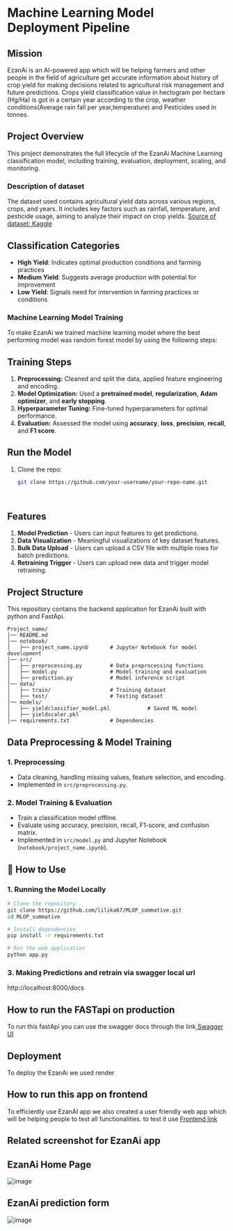 # Machine Learning Model Deployment Pipeline

## Mission
EzanAi is an AI-powered app which will be helping farmers and other people in the field of agriculture get accurate information about history of crop yield for making decisions related to agricultural risk management and future predictions. Crops yield classification value in hectogram per hectare (Hg/Ha) is got in a certain year according to the crop, weather conditions(Average rain fall per year,temperature) and Pesticides used in tonnes.

## Project Overview
This project demonstrates the full lifecycle of the EzanAi Machine Learning classification model, including training, evaluation, deployment, scaling, and monitoring.

### Description of dataset

The  dataset used contains agricultural yield data across various regions, crops, and years. It includes key factors such as rainfall, temperature, and pesticide usage, aiming to analyze their impact on crop yields.
[Source of dataset: Kaggle](https://www.kaggle.com/datasets/patelris/crop-yield-prediction-dataset)

## Classification Categories
- **High Yield**: Indicates optimal production conditions and farming practices
- **Medium Yield**: Suggests average production with potential for improvement
- **Low Yield**: Signals need for intervention in farming practices or conditions


### Machine Learning Model Training
To make EzanAi we trained machine learning model where the best performing model was random forest model by using the following steps:

## Training Steps

1. **Preprocessing:** Cleaned and split the data, applied feature engineering and encoding.
2. **Model Optimization:** Used a **pretrained model**, **regularization**, **Adam optimizer**, and **early stopping**.
3. **Hyperparameter Tuning:** Fine-tuned hyperparameters for optimal performance.
4. **Evaluation:** Assessed the model using **accuracy**, **loss**, **precision**, **recall**, and **F1 score**.

## Run the Model

1. Clone the repo:
   ```bash
   git clone https://github.com/your-username/your-repo-name.git

  
## Features
1. **Model Prediction** - Users can input features to get predictions.
2. **Data Visualization** - Meaningful visualizations of key dataset features.
3. **Bulk Data Upload** - Users can upload a CSV file with multiple rows for batch predictions.
4. **Retraining Trigger** - Users can upload new data and trigger model retraining.



## Project Structure
This repository contains the backend application for EzanAi built with python and FastApi.
```
Project_name/
│── README.md
│── notebook/
│   ├── project_name.ipynb       # Jupyter Notebook for model development
│── src/
│   ├── preprocessing.py         # Data preprocessing functions
│   ├── model.py                 # Model training and evaluation
│   ├── prediction.py            # Model inference script
│── data/
│   ├── train/                   # Training dataset
│   ├── test/                    # Testing dataset
│── models/
│   ├── yieldclassifier_model.pkl            # Saved ML model 
│   ├── yieldscaler.pkl                          
│── requirements.txt             # Dependencies
```

##  Data Preprocessing & Model Training
### 1️. Preprocessing
- Data cleaning, handling missing values, feature selection, and encoding.
- Implemented in `src/preprocessing.py`.

### 2️. Model Training & Evaluation
- Train a classification model offline.
- Evaluate using accuracy, precision, recall, F1-score, and confusion matrix.
- Implemented in `src/model.py` and Jupyter Notebook (`notebook/project_name.ipynb`).


## 🎯 How to Use
### 1️. Running the Model Locally
```bash
# Clone the repository
git clone https://github.com/lilika67/MLOP_summative.git
cd MLOP_summative

# Install dependencies
pip install -r requirements.txt

# Run the web application
python app.py
```


### 3️. Making Predictions and retrain via swagger local  url 
http://localhost:8000/docs


##  How to run the FASTapi on production
To run this fastApi you can use the swagger docs through the link[ Swagger UI](https://ezanai.onrender.com/docs)

##  Deployment 
To deploy the EzanAi we used render

## How to run this app on frontend
To efficiently use EzanAI app we also created a user friendly web app which will be helping people to test all functionalities.
to test it use [ Frontend link](https://crop-yield-predictor-fn.vercel.app/)

## Related screenshot for EzanAi app

## EzanAi Home Page

![image](https://github.com/user-attachments/assets/8057dfef-1c9c-42ec-b1ba-92fb7cbae535)

## EzanAi prediction form

![image](https://github.com/user-attachments/assets/faa85920-ec2f-4cb0-8f4b-17de2abcd8c7)




